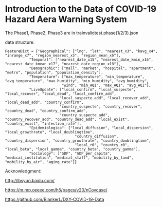 # Introduction to the Data of COVID-19 Hazard Aera Warning System

The Phase1, Phase2, Phase3 are in trainvalidtest.phase(1/2/3).json

data structure:
```
FeatureDict = {"Geographical": ["lng", "lat", "nearest_x3", "kavg_x4", "inrange_x7", "region_nearest_x5", "region_mean_x6"],
           "Temporal": ["nearest_date_x15", "nearest_date_kmin_x16", "nearest_date_kmean_x17", "nearest_date_region_x18"],
           "Demographic": ["mall", "market", "hospital", "apartment", "metro", "population", "population_density"],
           "Temperature": ["max_temperature", "min_temperature", "avg_temperature", "max_humidity", "min_humidity", "avg_humidity", 
                          "wind", "min_AQI", "max_AQI", "avg_AQI"],
           "LiveUpdate": ["local_confirm", "local_suspecte", "local_recover", "local_dead", "local_confirm_add",
                         "local_suspecte_add", "local_recover_add", "local_dead_add", "country_confirm",
                         "country_suspecte", "country_recover", "country_dead", "country_confirm_add",
                         "country_suspecte_add", "country_recover_add", "country_dead_add", "local_exist", "country_exist", "infection_rate"],
           "Epidemiologica": ["local_diffusion", "local_dispersion", "local_growthrate", "local_doublingtime",
                                "country_diffusion", "country_dispersion", "country_growthrate", "country_doublingtime",
                                "local_r0", "country_r0", "local_beta", "local_gamma", "country_beta", "country_gamma"],
           "Sociology": ["GDP", "GDP_per_capita", "medical_institution", "medical_staff", "mobility_by_land", "mobility_by_air", "aging_rate"]}
```

Acknowledgment:

http://lbsyun.baidu.com/

https://m.mp.oeeee.com/h5/pages/v20/nCovcase/

https://github.com/BlankerL/DXY-COVID-19-Data
